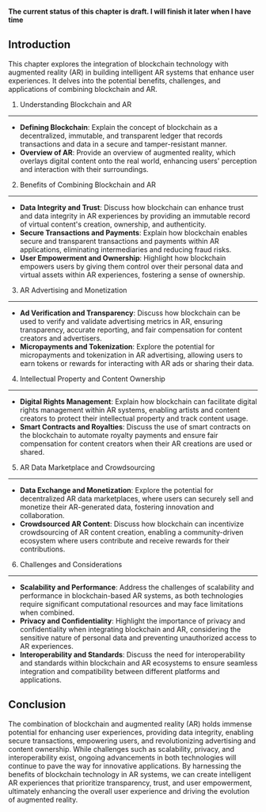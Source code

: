 **The current status of this chapter is draft. I will finish it later when I have time**

Introduction
------------

This chapter explores the integration of blockchain technology with augmented reality (AR) in building intelligent AR systems that enhance user experiences. It delves into the potential benefits, challenges, and applications of combining blockchain and AR.

1. Understanding Blockchain and AR
----------------------------------

* **Defining Blockchain**: Explain the concept of blockchain as a decentralized, immutable, and transparent ledger that records transactions and data in a secure and tamper-resistant manner.
* **Overview of AR**: Provide an overview of augmented reality, which overlays digital content onto the real world, enhancing users' perception and interaction with their surroundings.

2. Benefits of Combining Blockchain and AR
------------------------------------------

* **Data Integrity and Trust**: Discuss how blockchain can enhance trust and data integrity in AR experiences by providing an immutable record of virtual content's creation, ownership, and authenticity.
* **Secure Transactions and Payments**: Explain how blockchain enables secure and transparent transactions and payments within AR applications, eliminating intermediaries and reducing fraud risks.
* **User Empowerment and Ownership**: Highlight how blockchain empowers users by giving them control over their personal data and virtual assets within AR experiences, fostering a sense of ownership.

3. AR Advertising and Monetization
----------------------------------

* **Ad Verification and Transparency**: Discuss how blockchain can be used to verify and validate advertising metrics in AR, ensuring transparency, accurate reporting, and fair compensation for content creators and advertisers.
* **Micropayments and Tokenization**: Explore the potential for micropayments and tokenization in AR advertising, allowing users to earn tokens or rewards for interacting with AR ads or sharing their data.

4. Intellectual Property and Content Ownership
----------------------------------------------

* **Digital Rights Management**: Explain how blockchain can facilitate digital rights management within AR systems, enabling artists and content creators to protect their intellectual property and track content usage.
* **Smart Contracts and Royalties**: Discuss the use of smart contracts on the blockchain to automate royalty payments and ensure fair compensation for content creators when their AR creations are used or shared.

5. AR Data Marketplace and Crowdsourcing
----------------------------------------

* **Data Exchange and Monetization**: Explore the potential for decentralized AR data marketplaces, where users can securely sell and monetize their AR-generated data, fostering innovation and collaboration.
* **Crowdsourced AR Content**: Discuss how blockchain can incentivize crowdsourcing of AR content creation, enabling a community-driven ecosystem where users contribute and receive rewards for their contributions.

6. Challenges and Considerations
--------------------------------

* **Scalability and Performance**: Address the challenges of scalability and performance in blockchain-based AR systems, as both technologies require significant computational resources and may face limitations when combined.
* **Privacy and Confidentiality**: Highlight the importance of privacy and confidentiality when integrating blockchain and AR, considering the sensitive nature of personal data and preventing unauthorized access to AR experiences.
* **Interoperability and Standards**: Discuss the need for interoperability and standards within blockchain and AR ecosystems to ensure seamless integration and compatibility between different platforms and applications.

Conclusion
----------

The combination of blockchain and augmented reality (AR) holds immense potential for enhancing user experiences, providing data integrity, enabling secure transactions, empowering users, and revolutionizing advertising and content ownership. While challenges such as scalability, privacy, and interoperability exist, ongoing advancements in both technologies will continue to pave the way for innovative applications. By harnessing the benefits of blockchain technology in AR systems, we can create intelligent AR experiences that prioritize transparency, trust, and user empowerment, ultimately enhancing the overall user experience and driving the evolution of augmented reality.

